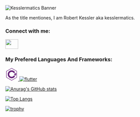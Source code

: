 <!--START_SECTION:waka-->
<!--END_SECTION:waka-->

![Kesslermatics Banner](https://user-images.githubusercontent.com/63284475/213759601-196e55d1-b90a-4441-8b5a-3cc3efcf7102.png)

As the title mentiones, I am Robert Kessler aka kesslermatics.


<h3 align="left">Connect with me:</h3>
<p align="left">
<a href="https://www.linkedin.com/in/robert-kessler-69b496208/" target="blank"><img align="center" src="https://cdn.jsdelivr.net/npm/simple-icons@3.0.1/icons/linkedin.svg" alt="" height="30" width="40" /></a>
</p>

<h3 align="left">My Prefered Languages And Frameworks:</h3>
<p align="left"> 
<a href="https://www.w3schools.com/cs" target="_blank"> <img src="https://github.com/devicons/devicon/blob/master/icons/csharp/csharp-line.svg" alt="csharp" width="40" height="40"/> </a> 
<a href="https://flutter.dev" target="_blank"> <img src="https://www.vectorlogo.zone/logos/flutterio/flutterio-icon.svg" alt="flutter" width="40" height="40"/> </a>
</p>


[![Anurag's GitHub stats](https://github-readme-stats.vercel.app/api?username=kesslermatics&show_icons=true&theme=vision-friendly-dark)](https://github.com/anuraghazra/github-readme-stats)

[![Top Langs](https://github-readme-stats.vercel.app/api/top-langs/?username=kesslermatics&)](https://github.com/anuraghazra/github-readme-stats)

[![trophy](https://github-profile-trophy.vercel.app/?username=kesslermatics)](https://github.com/ryo-ma/github-profile-trophy)

